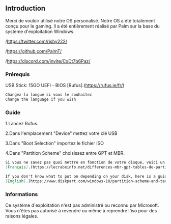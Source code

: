 ## Introduction

Merci de vouloir utilisé notre OS personalisé. Notre OS a été totalement conçu pour le gaming.
Il a été entièrement réalisé par Palm sur la base du système d'exploitation Windows.

/https://twitter.com/rishy222/

/https://github.com/PalmT/

/https://discord.com/invite/CxDt7b6Paz/

### Prérequis

USB Stick: 15GO 
UEFI - BIOS
[Rufus].(https://rufus.ie/fr/)

```markdown
Changez la langue si vous le souhaitez
Change the language if you wish
```
### Guide

1.Lancez Rufus.

2.Dans l'emplacement "Device" mettez votre clé USB

3.Dans "Boot Selection" importez le fichier ISO

4.Dans "Partition Scheme" choisissez entre GPT et MBR.

```markdown
Si vous ne savez pas quoi mettre en fonction de votre disque, voici un guide :
[Français].(https://lecrabeinfo.net/differences-mbr-gpt-tables-de-partitionnement.html#:~:text=Le%20GPT%20fonctionne%20de%20pair,pas%20de%20code%20d'amor%C3%A7age.)

If you don't know what to put on depending on your disk, here is a guide:
[English].(https://www.diskpart.com/windows-10/partition-scheme-and-target-system-type-rufus-window-10-0001.html)
```

### Informations

Ce système d'exploitation n'est pas administré ou reconnu par Microsoft.
Vous n'êtes pas autorisé à revendre ou même à reprendre l'iso pour des raisons légales.
